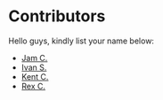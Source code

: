 # Contributors

Hello guys, kindly list your name below:

- [Jam C.](https://github.com/maiqxx)
- [Ivan S.](https://github.com/ivanovich18)
- [Kent C.](https://github.com/kentcanonigo)
- [Rex C.](https://github.com/CTU-SumalinogREX)


